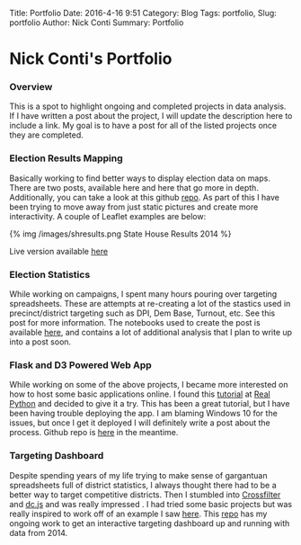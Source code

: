 Title: Portfolio
Date: 2016-4-16 9:51
Category: Blog
Tags: portfolio,
Slug: portfolio
Author: Nick Conti
Summary: Portfolio

# Nick Conti's Portfolio

### Overview

This is a spot to highlight ongoing and completed projects in data analysis.  If I have written a post about the project, I will update the description here to include a link.  My goal is to have a post for all of the listed projects once they are completed.

### Election Results Mapping

Basically working to find better ways to display election data on maps.  There are two posts, available here and here that go more in depth.  Additionally, you can take a look at this github [repo](https://github.com/NickyThreeNames/ElectionStatsandMap).  As part of this I have been trying to move away from just static pictures and create more interactivity.  A couple of Leaflet examples are below:

{% img /images/shresults.png State House Results 2014 %}

Live version available [here](http://bl.ocks.org/NickyThreeNames/e3228a8ea478b78c802bb12ac94e3d8c)

### Election Statistics

While working on campaigns, I spent many hours pouring over targeting spreadsheets.  These are attempts at re-creating a lot of the stastics used in precinct/district targeting such as DPI, Dem Base, Turnout, etc.  See this post for more information.  The notebooks used to create the post is available [here](https://github.com/NickyThreeNames/ElectionStatsandMap), and contains a lot of additional analysis that I plan to write up into a post soon.

### Flask and D3 Powered Web App

While working on some of the above projects, I became more interested on how to host some basic applications online.   I found this [tutorial](https://realpython.com/blog/python/web-development-with-flask-fetching-data-with-requests/#deploying) at [Real Python](https://realpython.com/) and decided to give it a try.  This has been a great tutorial, but I have been having trouble deploying the app.  I am blaming Windows 10 for the issues, but once I get it deployed I will definitely write a post about the process.  Github repo is [here]() in the meantime.

### Targeting Dashboard

Despite spending years of my life trying to make sense of gargantuan spreadsheets full of district statistics, I always thought there had to be a better way to target competitive districts.  Then I stumbled into [Crossfilter](http://square.github.io/crossfilter/) and [dc.js](https://dc-js.github.io/dc.js/) and was really impressed .  I had tried some basic projects but was really inspired to work off of an example I saw [here](https://austinlyons.github.io/dcjs-leaflet-untappd/#).  This [repo]() has my ongoing work to get an interactive targeting dashboard up and running with data from 2014.

